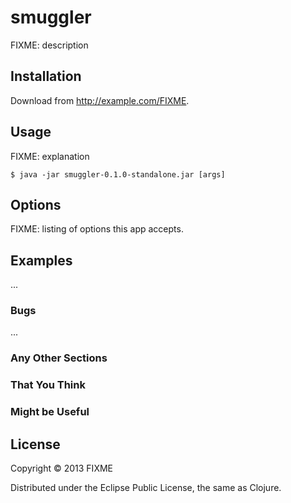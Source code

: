 # smuggler

FIXME: description

## Installation

Download from http://example.com/FIXME.

## Usage

FIXME: explanation

    $ java -jar smuggler-0.1.0-standalone.jar [args]

## Options

FIXME: listing of options this app accepts.

## Examples

...

### Bugs

...

### Any Other Sections
### That You Think
### Might be Useful

## License

Copyright © 2013 FIXME

Distributed under the Eclipse Public License, the same as Clojure.
